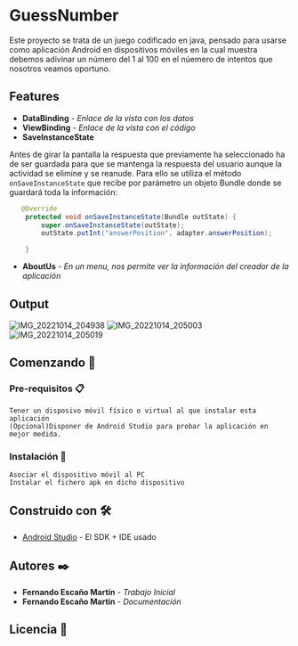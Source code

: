 ﻿# GuessNumber
Este proyecto se trata de un juego codificado en java, pensado para usarse como aplicación Android en dispositivos móviles en la cual muestra debemos adivinar un número del 1 al 100 en el núemero de intentos que nosotros veamos oportuno.

## Features
* **DataBinding** - *Enlace de la vista con los datos*
* **ViewBinding** - *Enlace de la vista con el código*
* **SaveInstanceState** 

Antes de girar la pantalla la respuesta que previamente ha seleccionado
ha de ser guardada para que se mantenga la respuesta del usuario aunque
la actividad se elimine y se reanude. Para ello se utiliza el método
`onSaveInstanceState` que recibe por parámetro un objeto Bundle donde se
guardará toda la información: 

``` java
   @Override
    protected void onSaveInstanceState(Bundle outState) {
        super.onSaveInstanceState(outState);
        outState.putInt("answerPosition", adapter.answerPosition);

    }
```
* **AboutUs** - *En un menu, nos permite ver la información del creador de la aplicación*

## Output
![IMG_20221014_204938](https://user-images.githubusercontent.com/114143275/195919993-8e69f2cc-533e-4281-be8a-7f84268fb9a2.jpg)
![IMG_20221014_205003](https://user-images.githubusercontent.com/114143275/195920049-442ff3c9-55bd-4386-9b79-daddf5bf7fab.jpg)
![IMG_20221014_205019](https://user-images.githubusercontent.com/114143275/195920084-562546d8-f279-43e3-a3ce-ae17298d75e5.jpg)

## Comenzando 🚀
### Pre-requisitos 📋

```
Tener un disposivo móvil físico o virtual al que instalar esta aplicación
(Opcional)Disponer de Android Studio para probar la aplicación en mejor medida.
```

### Instalación 🔧

```
Asociar el dispositivo móvil al PC
Instalar el fichero apk en dicho dispositivo
```
## Construido con 🛠️


* [Android Studio](https://developer.android.com/studio?hl=es&gclid=Cj0KCQjwsrWZBhC4ARIsAGGUJurGAdx-oPvuyAU9ddQ2TA83jo1hjQ6ikda6c51NJQlYTCQwH56ulDMaAtcxEALw_wcB&gclsrc=aw.ds) - El SDK + IDE usado

## Autores ✒️

* **Fernando Escaño Martín** - *Trabajo Inicial*
* **Fernando Escaño Martín** - *Documentación*

## Licencia 📄

